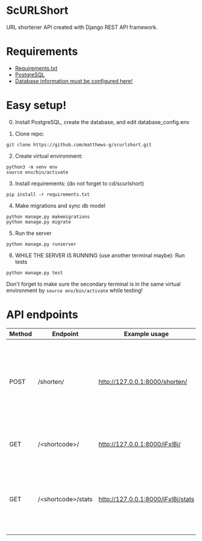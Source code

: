 # ScURLShort
URL shortener API created with Django REST API framework.


# Requirements
- [Requirements.txt](https://github.com/matthews-g/scurlshort/blob/main/requirements.txt)
- [PostgreSQL](https://www.postgresql.org/download/)
- [Database information must be configured here!](https://github.com/matthews-g/scurlshort/blob/main/.idea/database_config.env)

# Easy setup!
0. Install PostgreSQL, create the database, and edit database_config.env

1. Clone repo:
```
git clone https://github.com/matthews-g/scurlshort.git
```
2. Create virtual environment:
```
python3 -m venv env
source env/bin/activate
```

3. Install requirements: (do not forget to cd/scurlshort)
```
pip install -r requirements.txt
```
4. Make migrations and sync db model
```
python manage.py makemigrations
python manage.py migrate
```
5. Run the server
``` 
python manage.py runserver
```

6. WHILE THE SERVER IS RUNNING (use another terminal maybe): Run tests

``` 
python manage.py test
```
 Don't forget to make sure the secondary terminal is in the same virtual environment by `source env/bin/activate` while testing!
 
# API endpoints

| Method  | Endpoint | Example usage | Description
| ------------- | ------------- | ------------- | ------------- |
| POST  | /shorten/ | http://127.0.0.1:8000/shorten/ | Make sure to include "url" parameter in the body. "shortcode" parameter is optional if you want custom shortcode!
| GET  | /\<shortcode>/  | http://127.0.0.1:8000/iFxlBj/ | This request will redirect to the shorted URL.
| GET | /\<shortcode>/stats | http://127.0.0.1:8000/iFxlBj/stats | Get the creation date, last redirect date, redirect count data of the given shortcode.




